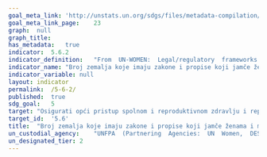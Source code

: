 ```yaml
---	
goal_meta_link:	'http://unstats.un.org/sdgs/files/metadata-compilation/Metadata-Goal-5.pdf'
goal_meta_link_page:	23
graph:	null
graph_title:	
has_metadata:	true
indicator:	5.6.2
indicator_definition:	"From  UN-WOMEN:  Legal/regulatory  frameworks  covered  by  this  indicator  include  laws  and  regulations  that  explicitly  guarantee:  1.  Access  to  SRH  services  without  third  party  authorization  (from  the  spouse,  guardian,  parents  or  others);  2.  Access  to  SRH  services  without  restrictions  in  terms  of  age  and  marital  status;  3.  Access  by  adolescents  to  SRH  information  and  education.  Note:  the  indicator  also  measures  the  absence  of  laws  that  prohibit  or  restrict  access  to  SRH  services  From  UNFPA:  This  indicator  measures  the  proportion  of  countries  with  laws  and  regulations  that  guarantee  women  and  adolescents  access  to  sexual  and  reproductive  health  services,  information  and  education  irrespective  of  age,  marital  status  and  without  third  party  authorization.From  UNFPA:  This  indicator  measures  the  proportion  of  countries  with  laws  and  regulations  that  guarantee  women  and  adolescents  access  to  sexual  and  reproductive  health  services,  information  and  education  irrespective  of  age,  marital  status  and  without  third  party  authorization."
indicator_name:	"Broj zemalja koje imaju zakone i propise koji jamče ženama i muškarcima u dobi od 15 godina i više potpun i jednak pristup zdravstvenoj skrbi, informacijama i edukaciji vezanoj uz seksualno i reproduktivno zdravlje"
indicator_variable:	null
layout:	indicator
permalink:	/5-6-2/
published:	true
sdg_goal:	5
target:	"Osigurati opći pristup spolnom i reproduktivnom zdravlju i reproduktivnim pravima, kako je usuglašeno u skladu s Akcijskim programom Međunarodne konferencije o stanovništvu i razvoju i Pekinškom platformom za akciju, te završnim dokumentima njihovih revizijskih konferencija"
target_id:	'5.6'
title:	"Broj zemalja koje imaju zakone i propise koji jamče ženama i muškarcima u dobi od 15 godina i više potpun i jednak pristup zdravstvenoj skrbi, informacijama i edukaciji vezanoj uz seksualno i reproduktivno zdravlje"
un_custodial_agency:	"UNFPA  (Partnering  Agencies:  UN  Women,  DESA  Population  Division)"
un_designated_tier:	2
---	
```

